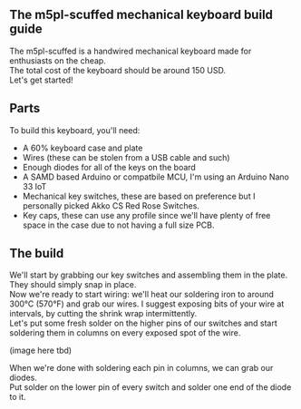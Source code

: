 ## The m5pl-scuffed mechanical keyboard build guide

The m5pl-scuffed is a handwired mechanical keyboard made for enthusiasts on the cheap.<br>
The total cost of the keyboard should be around 150 USD.<br>
Let's get started!

## Parts

To build this keyboard, you'll need:

- A 60% keyboard case and plate
- Wires (these can be stolen from a USB cable and such)
- Enough diodes for all of the keys on the board
- A SAMD based Arduino or compatbile MCU, I'm using an Arduino Nano 33 IoT
- Mechanical key switches, these are based on preference but I personally picked Akko CS Red Rose Switches.
- Key caps, these can use any profile since we'll have plenty of free space in the case due to not having a full size PCB.

## The build

We'll start by grabbing our key switches and assembling them in the plate. They should simply snap in place.<br>
Now we're ready to start wiring: we'll heat our soldering iron to around 300°C (570°F) and grab our wires. I suggest exposing bits of your wire at intervals, by cutting the shrink wrap intermittently.<br>
Let's put some fresh solder on the higher pins of our switches and start soldering them in columns on every exposed spot of the wire.

(image here tbd)

When we're done with soldering each pin in columns, we can grab our diodes.<br>
Put solder on the lower pin of every switch and solder one end of the diode to it.